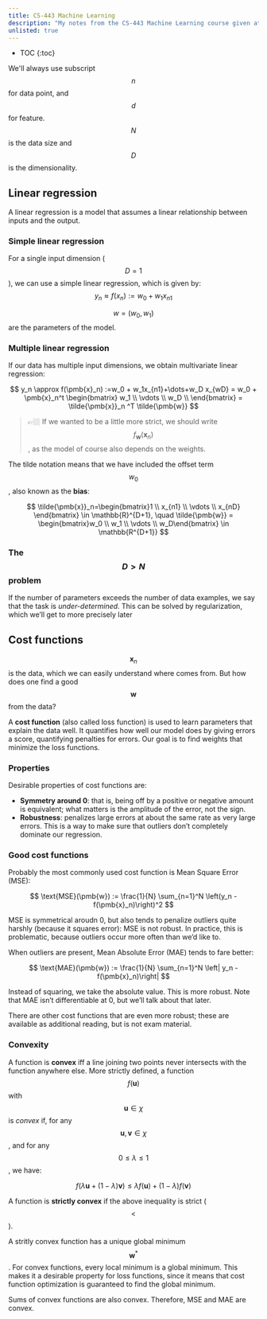 ```yaml
---
title: CS-443 Machine Learning
description: "My notes from the CS-443 Machine Learning course given at EPFL, in the 2018 autumn semester (MA1)"
unlisted: true
---
```


* TOC
{:toc}

We'll always use subscript $$n$$ for data point, and $$d$$ for feature. $$N$$ is the data size and $$D$$ is the dimensionality.

## Linear regression
A linear regression is a model that assumes a linear relationship between inputs and the output.

### Simple linear regression

For a single input dimension ($$D=1$$), we can use a simple linear regression, which is given by:
$$
y_n \approx f(x_n) := w_0 + w_1 x_{n1}
$$

$$w = (w_0, w_1)$$ are the parameters of the model.

### Multiple linear regression

If our data has multiple input dimensions, we obtain multivariate linear regression:

$$
y_n \approx 
    f(\pmb{x}_n) :=w_0 + w_1x_{n1}+\dots+w_D x_{wD} 
    = w_0 + \pmb{x}_n^t \begin{bmatrix}
        w_1 \\
        \vdots \\
        w_D \\
    \end{bmatrix}
    = \tilde{\pmb{x}}_n ^T \tilde{\pmb{w}}
$$

> 👉🏼 If we wanted to be a little more strict, we should write $$f_{\pmb{w}}(\pmb{x}_n)$$, as the model of course also depends on the weights.

The tilde notation means that we have included the offset term $$w_0$$, also known as the **bias**:

$$
\tilde{\pmb{x}}_n=\begin{bmatrix}1 \\ x_{n1} \\ \vdots \\ x_{nD} \end{bmatrix} \in \mathbb{R}^{D+1}, 
\quad
\tilde{\pmb{w}} = \begin{bmatrix}w_0 \\ w_1 \\ \vdots \\ w_D\end{bmatrix} \in \mathbb{R^{D+1}}
$$

### The $$D > N$$ problem

If the number of parameters exceeds the number of data examples, we say that the task is *under-determined*. This can be solved by regularization, which we’ll get to more precisely later



## Cost functions

$$\pmb{x}_n$$ is the data, which we can easily understand where comes from. But how does one find a good $$\pmb{w}$$ from the data? 

A **cost function** (also called loss function) is used to learn parameters that explain the data well. It quantifies how well our model does by giving errors a score, quantifying penalties for errors. Our goal is to find weights that minimize the loss functions.

### Properties

Desirable properties of cost functions are:

- **Symmetry around 0**: that is, being off by a positive or negative amount is equivalent; what matters is the amplitude of the error, not the sign.
- **Robustness**: penalizes large errors at about the same rate as very large errors. This is a way to make sure that outliers don’t completely dominate our regression.

### Good cost functions

Probably the most commonly used cost function is Mean Square Error (MSE): 

$$
\text{MSE}(\pmb{w}) := \frac{1}{N} \sum_{n=1}^N \left(y_n - f(\pmb{x}_n)\right)^2
$$

MSE is symmetrical aroudn 0, but also tends to penalize outliers quite harshly (because it squares error): MSE is not robust. In practice, this is problematic, because outliers occur more often than we’d like to.

When outliers are present, Mean Absolute Error (MAE) tends to fare better:

$$
\text{MAE}(\pmb{w}) := \frac{1}{N} \sum_{n=1}^N \left| y_n - f(\pmb{x}_n)\right|
$$

Instead of squaring, we take the absolute value. This is more robust. Note that MAE isn’t differentiable at 0, but we’ll talk about that later.

There are other cost functions that are even more robust; these are available as additional reading, but is not exam material.

### Convexity

A function is **convex** iff a line joining two points never intersects with the function anywhere else. More strictly defined, a function $$f(\pmb{u})$$ with $$\pmb{u}\in\chi$$ is *convex* if, for any $$\pmb{u}, \pmb{v} \in\chi$$, and for any $$0 \le\lambda\le 1$$, we have:

$$
f(\lambda\pmb{u}+(1-\lambda)\pmb{v})\le\lambda f(\pmb{u}) +(1-\lambda)f(\pmb{v})
$$

A function is **strictly convex** if the above inequality is strict ($$<$$).

A stritly convex function has a unique global minimum $$\pmb{w}^*$$. For convex functions, every local minimum is a global minimum. This makes it a desirable property for loss functions, since it means that cost function optimization is guaranteed to find the global minimum.

Sums of convex functions are also convex. Therefore, MSE and MAE are convex.